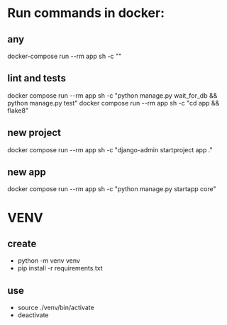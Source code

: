 
# Run commands in docker:
## any
docker-compose run --rm app sh -c ""
## lint and tests
docker compose run --rm app sh -c "python manage.py wait_for_db && python manage.py test"
docker compose run --rm app sh -c "cd app && flake8"
## new project
docker compose run --rm app sh -c "django-admin startproject app ."
## new app
docker compose run --rm app sh -c "python manage.py startapp core"

# VENV
## create
* python -m venv venv
* pip install -r requirements.txt 
## use
* source ./venv/bin/activate
* deactivate